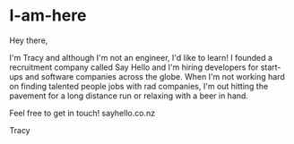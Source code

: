 # I-am-here

Hey there, 

I'm  Tracy and although I'm not an engineer, I'd like to learn! I founded a recruitment company called Say Hello and I'm hiring developers for start-ups and software companies across the globe. When I'm not working hard on finding talented people jobs with rad companies, I'm out hitting the pavement for a long distance run or relaxing with a beer in hand. 

Feel free to get in touch! sayhello.co.nz

Tracy 
